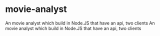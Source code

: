 # movie-analyst
An movie analyst which build in Node.JS that have an api, two clients
An movie analyst which build in Node.JS that have an api, two clients
